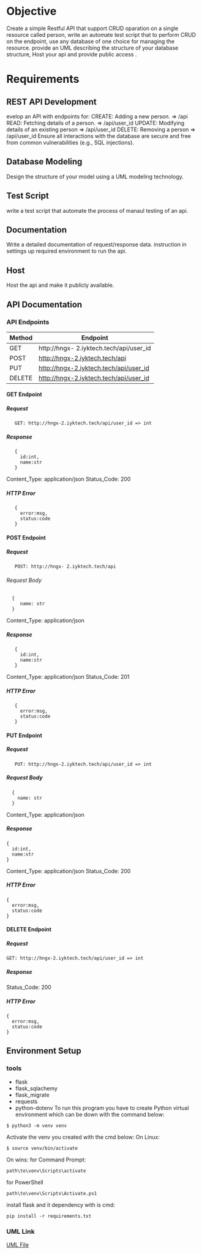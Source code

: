 # Objective
Create a simple Restful API that support CRUD
oparation on a single resource called person, write an automate test script that to perform CRUD on the endpoint, use any database of one choice for managing the resource. provide an UML describing the structure of your database structure, Host your api and provide public access .

# Requirements

## REST API Development
evelop an API with endpoints for:
CREATE: Adding a new person.  => /api
READ: Fetching details of a person.  => /api/user_id
UPDATE: Modifying details of an existing person => /api/user_id
DELETE: Removing a person => /api/user_id
Ensure all interactions with the database are secure and free from common vulnerabilities (e.g., SQL injections).

## Database Modeling
Design the structure of your model using a UML modeling technology.

## Test Script
write a test script that automate the process of manaul testing of an api.

## Documentation
Write a detailed documentation of request/response data. instruction in settings up required environment to run the api.

## Host
Host the api and make it publicly available.

## API Documentation

### API Endpoints
| Method | Endpoint|
---------|---------|
| GET | http://hngx- 2.iyktech.tech/api/user_id |
| POST | http://hngx-2.iyktech.tech/api |
| PUT | http://hngx-2.iyktech.tech/api/user_id |
| DELETE | http://hngx-2.iyktech.tech/api/user_id |

#### GET Endpoint

##### Request
```
   GET: http://hngx-2.iyktech.tech/api/user_id => int
```

##### Response
```
   {
     id:int,
     name:str
   }
```
Content_Type: application/json
Status_Code: 200

##### HTTP Error
```
   {
     error:msg,
     status:code
   }
```

#### POST Endpoint

##### Request
```
   POST: http://hngx- 2.iyktech.tech/api
```
###### Request Body
```
  {
     name: str
  }
```
Content_Type: application/json

##### Response
```
   {
     id:int,
     name:str
   }
```
Content_Type: application/json
Status_Code: 201

##### HTTP Error
```
   {
     error:msg,
     status:code
   }
```

#### PUT Endpoint

##### Request
```
   PUT: http://hngx-2.iyktech.tech/api/user_id => int
```

##### Request Body
```
  {
    name: str
  }
```
Content_Type: application/json
##### Response
```
{
  id:int,
  name:str
}
```
Content_Type: application/json
Status_Code: 200
##### HTTP Error
```
{
  error:msg,
  status:code
}
```
#### DELETE Endpoint
##### Request
```
GET: http://hngx-2.iyktech.tech/api/user_id => int
```
##### Response
Status_Code: 200
##### HTTP Error
```
{
  error:msg,
  status:code
}
```
## Environment Setup
### tools
- flask
- flask_sqlachemy
- flask_migrate
- requests
- python-dotenv
To run this program you have to create Python virtual environment which can be down with the command below:
```
$ python3 -m venv venv
```
Activate the venv you created
with the cmd below:
On Linux:
```
$ source venv/bin/activate
```
On wins:
for Command Prompt:
```
path\to\venv\Scripts\activate
```
for PowerShell
```
path\to\venv\Scripts\Activate.ps1
```
install flask and it dependency
with is cmd:
```
pip install -r requirements.txt
```

### UML Link
[UML File](https://lucid.app/documents/view/3c6d8e0a-6a21-41c1-b796-ade78083b008)






